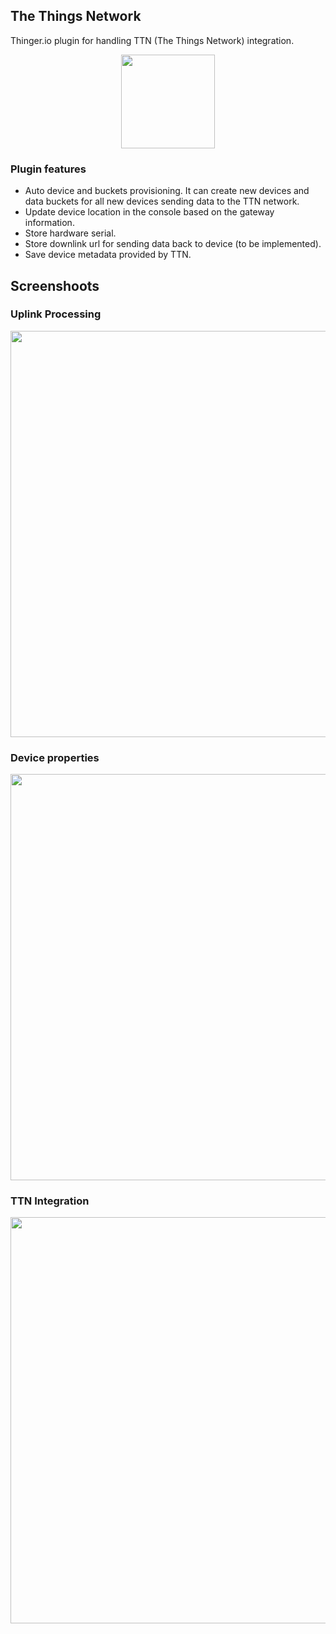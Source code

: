 ## The Things Network 

Thinger.io plugin for handling TTN (The Things Network) integration.

<p align="center">
<img src="https://user-images.githubusercontent.com/1141353/57382516-62a87980-71ad-11e9-8a8c-4b27a38906c8.png" width="150px">
</p>

### Plugin features

* Auto device and buckets provisioning. It can create new devices and data buckets for all new devices sending data to the TTN network.
* Update device location in the console based on the gateway information.
* Store hardware serial.
* Store downlink url for sending data back to device (to be implemented).
* Save device metadata provided by TTN.

## Screenshoots

### Uplink Processing
<p align="center">
<img src="https://user-images.githubusercontent.com/1141353/57381297-ed3ba980-71aa-11e9-85e5-c2d582e1bcc4.png" width="650px">
</p>

### Device properties
<p align="center">
<img src="https://user-images.githubusercontent.com/1141353/57381297-ed3ba980-71aa-11e9-85e5-c2d582e1bcc4.png" width="650px">
</p>

### TTN Integration
<p align="center">
<img src="https://user-images.githubusercontent.com/1141353/57381296-ed3ba980-71aa-11e9-84b1-c8effefd7eb2.png" width="650px">
</p>
